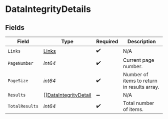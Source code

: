# DataIntegrityDetails


## Fields

| Field                                                               | Type                                                                | Required                                                            | Description                                                         |
| ------------------------------------------------------------------- | ------------------------------------------------------------------- | ------------------------------------------------------------------- | ------------------------------------------------------------------- |
| `Links`                                                             | [Links](../../models/shared/links.md)                               | :heavy_check_mark:                                                  | N/A                                                                 |
| `PageNumber`                                                        | *int64*                                                             | :heavy_check_mark:                                                  | Current page number.                                                |
| `PageSize`                                                          | *int64*                                                             | :heavy_check_mark:                                                  | Number of items to return in results array.                         |
| `Results`                                                           | [][DataIntegrityDetail](../../models/shared/dataintegritydetail.md) | :heavy_minus_sign:                                                  | N/A                                                                 |
| `TotalResults`                                                      | *int64*                                                             | :heavy_check_mark:                                                  | Total number of items.                                              |
